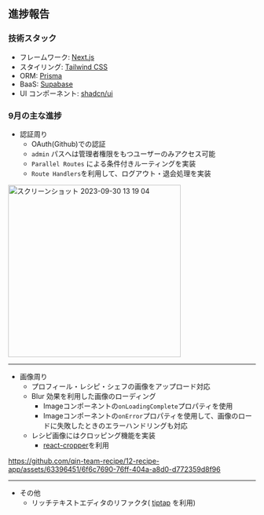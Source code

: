 ## 進捗報告

### 技術スタック

- フレームワーク: [Next.js](https://nextjs.org/)
- スタイリング: [Tailwind CSS](https://tailwindcss.com/)
- ORM: [Prisma](https://www.prisma.io/)
- BaaS: [Supabase](https://supabase.io/)
- UI コンポーネント: [shadcn/ui](https://ui.shadcn.com/)


### 9月の主な進捗

- 認証周り
  - OAuth(Github)での認証
  - `admin` パスへは管理者権限をもつユーザーのみアクセス可能
  - `Parallel Routes` による条件付きルーティングを実装
  - `Route Handlers`を利用して、ログアウト・退会処理を実装

<img width="351" alt="スクリーンショット 2023-09-30 13 19 04" src="https://github.com/qin-team-recipe/12-recipe-app/assets/63396451/a437c7ac-2d81-42e8-9f3c-4b0ef2f05e9e">

---

- 画像周り
  - プロフィール・レシピ・シェフの画像をアップロード対応
  - Blur 効果を利用した画像のローディング
    - Imageコンポーネントの`onLoadingComplete`プロパティを使用
    - Imageコンポーネントの`onError`プロパティを使用して、画像のロードに失敗したときのエラーハンドリングも対応
  - レシピ画像にはクロッピング機能を実装
    - [react-cropper](https://www.npmjs.com/package/react-cropper)を利用
 
https://github.com/qin-team-recipe/12-recipe-app/assets/63396451/6f6c7690-76ff-404a-a8d0-d772359d8f96

---

- その他
  - リッチテキストエディタのリファクタ( [tiptap](https://www.npmjs.com/package/@tiptap/react) を利用)

